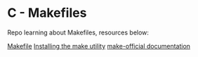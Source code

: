 # C - Makefiles
Repo learning about Makefiles, resources below:

[Makefile](https://www.google.com/search?q=makefile)
[Installing the make utility](https://www.geeksforgeeks.org/how-to-install-make-on-ubuntu/)
[make-official documentation](https://www.gnu.org/software/make/manual/html_node/)
